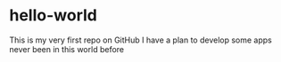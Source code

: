 # hello-world
This is my very first repo on GitHub
I have a plan to develop some apps never been in this world before
